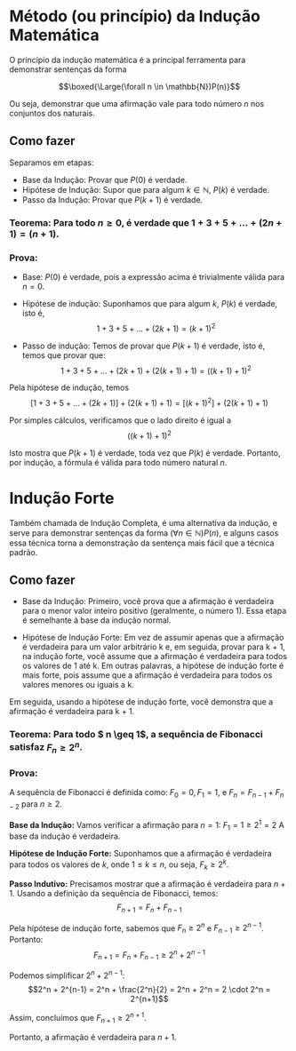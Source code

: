 # Método (ou princípio) da Indução Matemática

O princípio da indução matemática é a principal ferramenta para demonstrar sentenças da forma

$$\boxed{\Large(\forall n \in \mathbb{N})P(n)}$$

Ou seja, demonstrar que uma afirmação vale para todo número $n$ nos conjuntos dos naturais.

## Como fazer

Separamos em etapas:

- Base da Indução: Provar que $P(0)$ é verdade.
- Hipótese de Indução: Supor que para algum $k \in \mathbb{N}$, $P(k)$ é verdade.
- Passo da Indução: Provar que $P(k + 1)$ é verdade.

### Teorema: Para todo $n \ge 0$, é verdade que $1 + 3 + 5 +...+ (2n + 1) = (n+1)$.

### Prova:

- Base: $P(0)$ é verdade, pois a expressão acima é trivialmente válida para $n = 0$.

- Hipótese de indução: Suponhamos que para algum $k$, $P(k)$ é verdade, isto é,
$$1 + 3 + 5 + \ldots + (2k + 1) = (k + 1)^2$$

- Passo de indução: Temos de provar que $P(k + 1)$ é verdade, isto é, temos que provar
que:
$$1 + 3 + 5 + \ldots + (2k + 1) + (2(k + 1) + 1) = ((k + 1) + 1)^2$$

Pela hipótese de indução, temos
$$\left[1 + 3 + 5 + \ldots + (2k + 1)\right] + (2(k + 1) + 1) = \left[(k + 1)^2\right] + (2(k + 1) + 1)$$

Por simples cálculos, verificamos que o lado direito é igual a
$$((k + 1) + 1)^2$$

Isto mostra que $P(k + 1)$ é verdade, toda vez que $P(k)$ é verdade. Portanto, por indução,
a fórmula é válida para todo número natural $n$.

# Indução Forte

Também chamada de Indução Completa, é uma alternativa da indução, e serve para demonstrar sentenças da forma $(\forall n \in \mathbb{N})P(n)$, e alguns casos essa técnica torna a demonstração da sentença mais fácil que a técnica padrão.

## Como fazer

- Base da Indução: Primeiro, você prova que a afirmação é verdadeira para o menor valor inteiro positivo (geralmente, o número 1). Essa etapa é semelhante à base da indução normal.

- Hipótese de Indução Forte: Em vez de assumir apenas que a afirmação é verdadeira para um valor arbitrário k e, em seguida, provar para k + 1, na indução forte, você assume que a afirmação é verdadeira para todos os valores de 1 até k. Em outras palavras, a hipótese de indução forte é mais forte, pois assume que a afirmação é verdadeira para todos os valores menores ou iguais a k.

Em seguida, usando a hipótese de indução forte, você demonstra que a afirmação é verdadeira para k + 1.

### Teorema: Para todo $ n \geq 1$, a sequência de Fibonacci satisfaz $F_n \geq 2^n$.

### Prova:

A sequência de Fibonacci é definida como: $F_0 = 0, F_1 = 1$, e $F_n = F_{n-1} + F_{n-2}$ para $n \geq 2$.

**Base da Indução:** Vamos verificar a afirmação para $n = 1$:
$F_1 = 1 \geq 2^1 = 2$
A base da indução é verdadeira.

**Hipótese de Indução Forte:** Suponhamos que a afirmação é verdadeira para todos os valores de $k$, onde $1 \leq k \leq n$, ou seja, $F_k \geq 2^k$.

**Passo Indutivo:** Precisamos mostrar que a afirmação é verdadeira para $n+1$. Usando a definição da sequência de Fibonacci, temos:
$$F_{n+1} = F_n + F_{n-1}$$

Pela hipótese de indução forte, sabemos que $F_n \geq 2^n$ e $F_{n-1} \geq 2^{n-1}$. Portanto:
$$F_{n+1} = F_n + F_{n-1} \geq 2^n + 2^{n-1}$$

Podemos simplificar $2^n + 2^{n-1}$:
$$2^n + 2^{n-1} = 2^n + \frac{2^n}{2} = 2^n + 2^n = 2 \cdot 2^n = 2^{n+1}$$

Assim, concluímos que $F_{n+1} \geq 2^{n+1}$.

Portanto, a afirmação é verdadeira para $n+1$.